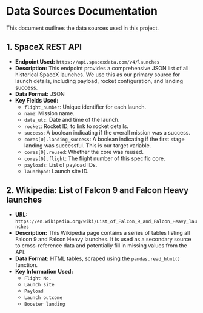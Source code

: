 # Data Sources Documentation

This document outlines the data sources used in this project.

## 1. SpaceX REST API

- **Endpoint Used:** `https://api.spacexdata.com/v4/launches`
- **Description:** This endpoint provides a comprehensive JSON list of all historical SpaceX launches. We use this as our primary source for launch details, including payload, rocket configuration, and landing success.
- **Data Format:** JSON
- **Key Fields Used:**
  - `flight_number`: Unique identifier for each launch.
  - `name`: Mission name.
  - `date_utc`: Date and time of the launch.
  - `rocket`: Rocket ID, to link to rocket details.
  - `success`: A boolean indicating if the overall mission was a success.
  - `cores[0].landing_success`: A boolean indicating if the first stage landing was successful. This is our target variable.
  - `cores[0].reused`: Whether the core was reused.
  - `cores[0].flight`: The flight number of this specific core.
  - `payloads`: List of payload IDs.
  - `launchpad`: Launch site ID.

## 2. Wikipedia: List of Falcon 9 and Falcon Heavy launches

- **URL:** `https://en.wikipedia.org/wiki/List_of_Falcon_9_and_Falcon_Heavy_launches`
- **Description:** This Wikipedia page contains a series of tables listing all Falcon 9 and Falcon Heavy launches. It is used as a secondary source to cross-reference data and potentially fill in missing values from the API.
- **Data Format:** HTML tables, scraped using the `pandas.read_html()` function.
- **Key Information Used:**
  - `Flight No.`
  - `Launch site`
  - `Payload`
  - `Launch outcome`
  - `Booster landing`